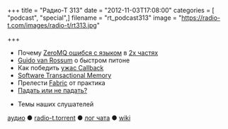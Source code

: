 +++
title = "Радио-Т 313"
date = "2012-11-03T17:08:00"
categories = [ "podcast", "special",]
filename = "rt_podcast313"
image = "https://radio-t.com/images/radio-t/rt313.jpg"

+++

* Почему [ZeroMQ ошибся с языком](http://www.250bpm.com/blog:4) в [2x частях](http://www.250bpm.com/blog:8)
* [Guido van Rossum](https://plus.google.com/115212051037621986145/posts/HajXHPGN752) о быстром питоне
* Как победить [ужас Callback](http://elm-lang.org/learn/Escape-from-Callback-Hell.elm)
* [Software Transactional Memory](http://lfranchi.com/post/34838503619)
* Прелести [Fabric](http://docs.fabfile.org/en/1.4.3/tutorial.html) от практика
* [Падать или не падать?](http://variadic.me/posts/2012-10-30-you-should-let-it-crash.html)
- Темы наших слушателей

[аудио](http://cdn.radio-t.com/rt_podcast313.mp3) ● [radio-t.torrent](http://cdn.radio-t.com/torrents/rt_podcast313.mp3.torrent) ● [лог чата](http://chat.radio-t.com/logs/radio-t-313.html) ● [wiki](http://wiki.radio-t.com/%D0%92%D1%8B%D0%BF%D1%83%D1%81%D0%BA_313)<audio src="http://cdn.radio-t.com/rt_podcast313.mp3" preload="none"></audio>